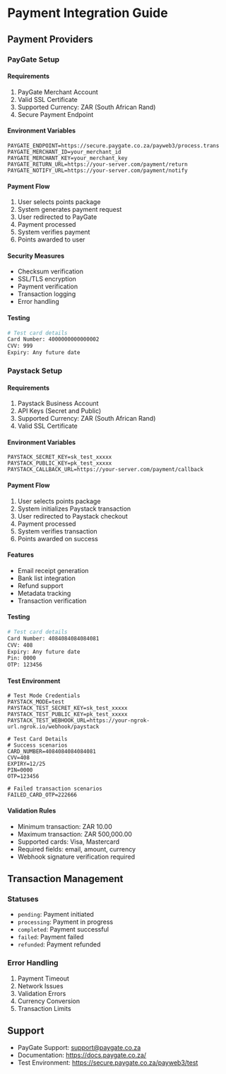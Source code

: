 # Payment Integration Guide

## Payment Providers

### PayGate Setup

#### Requirements
1. PayGate Merchant Account
2. Valid SSL Certificate
3. Supported Currency: ZAR (South African Rand)
4. Secure Payment Endpoint

#### Environment Variables
```env
PAYGATE_ENDPOINT=https://secure.paygate.co.za/payweb3/process.trans
PAYGATE_MERCHANT_ID=your_merchant_id
PAYGATE_MERCHANT_KEY=your_merchant_key
PAYGATE_RETURN_URL=https://your-server.com/payment/return
PAYGATE_NOTIFY_URL=https://your-server.com/payment/notify
```

#### Payment Flow
1. User selects points package
2. System generates payment request
3. User redirected to PayGate
4. Payment processed
5. System verifies payment
6. Points awarded to user

#### Security Measures
- Checksum verification
- SSL/TLS encryption
- Payment verification
- Transaction logging
- Error handling

#### Testing
```bash
# Test card details
Card Number: 4000000000000002
CVV: 999
Expiry: Any future date
```

### Paystack Setup

#### Requirements
1. Paystack Business Account
2. API Keys (Secret and Public)
3. Supported Currency: ZAR (South African Rand)
4. Valid SSL Certificate

#### Environment Variables
```env
PAYSTACK_SECRET_KEY=sk_test_xxxxx
PAYSTACK_PUBLIC_KEY=pk_test_xxxxx
PAYSTACK_CALLBACK_URL=https://your-server.com/payment/callback
```

#### Payment Flow
1. User selects points package
2. System initializes Paystack transaction
3. User redirected to Paystack checkout
4. Payment processed
5. System verifies transaction
6. Points awarded on success

#### Features
- Email receipt generation
- Bank list integration
- Refund support
- Metadata tracking
- Transaction verification

#### Testing
```bash
# Test card details
Card Number: 4084084084084081
CVV: 408
Expiry: Any future date
Pin: 0000
OTP: 123456
```

#### Test Environment
```env
# Test Mode Credentials
PAYSTACK_MODE=test
PAYSTACK_TEST_SECRET_KEY=sk_test_xxxxx
PAYSTACK_TEST_PUBLIC_KEY=pk_test_xxxxx
PAYSTACK_TEST_WEBHOOK_URL=https://your-ngrok-url.ngrok.io/webhook/paystack

# Test Card Details
# Success scenarios
CARD_NUMBER=4084084084084081
CVV=408
EXPIRY=12/25
PIN=0000
OTP=123456

# Failed transaction scenarios
FAILED_CARD_OTP=222666
```

#### Validation Rules
- Minimum transaction: ZAR 10.00
- Maximum transaction: ZAR 500,000.00
- Supported cards: Visa, Mastercard
- Required fields: email, amount, currency
- Webhook signature verification required

## Transaction Management

### Statuses
- `pending`: Payment initiated
- `processing`: Payment in progress
- `completed`: Payment successful
- `failed`: Payment failed
- `refunded`: Payment refunded

### Error Handling
1. Payment Timeout
2. Network Issues
3. Validation Errors
4. Currency Conversion
5. Transaction Limits

## Support
- PayGate Support: support@paygate.co.za
- Documentation: https://docs.paygate.co.za/
- Test Environment: https://secure.paygate.co.za/payweb3/test

